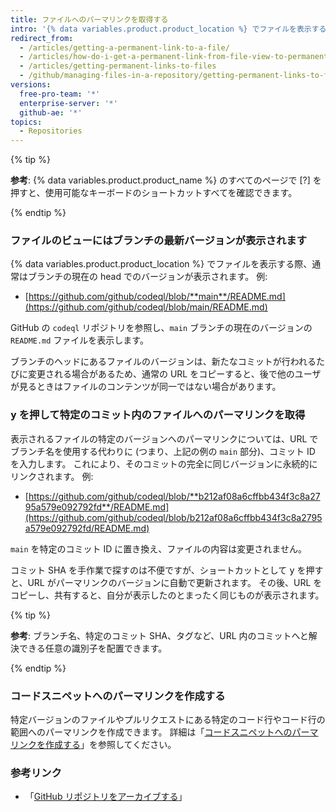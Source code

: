 ```yaml
---
title: ファイルへのパーマリンクを取得する
intro: '{% data variables.product.product_location %} でファイルを表示する際に y キーを押すと、URL を、表示されているファイルと完全に同じバージョンへのパーマリンクへと更新できます。'
redirect_from:
  - /articles/getting-a-permanent-link-to-a-file/
  - /articles/how-do-i-get-a-permanent-link-from-file-view-to-permanent-blob-url/
  - /articles/getting-permanent-links-to-files
  - /github/managing-files-in-a-repository/getting-permanent-links-to-files
versions:
  free-pro-team: '*'
  enterprise-server: '*'
  github-ae: '*'
topics:
  - Repositories
---
```


{% tip %}

**参考**: {% data variables.product.product_name %} のすべてのページで [?] を押すと、使用可能なキーボードのショートカットすべてを確認できます。

{% endtip %}

### ファイルのビューにはブランチの最新バージョンが表示されます

{% data variables.product.product_location %} でファイルを表示する際、通常はブランチの現在の head でのバージョンが表示されます。  例:

* [https://github.com/github/codeql/blob/**main**/README.md](https://github.com/github/codeql/blob/main/README.md)

GitHub の `codeql` リポジトリを参照し、`main` ブランチの現在のバージョンの `README.md` ファイルを表示します。

ブランチのヘッドにあるファイルのバージョンは、新たなコミットが行われるたびに変更される場合があるため、通常の URL をコピーすると、後で他のユーザが見るときはファイルのコンテンツが同一ではない場合があります。

### <kbd>y</kbd> を押して特定のコミット内のファイルへのパーマリンクを取得

表示されるファイルの特定のバージョンへのパーマリンクについては、URL でブランチ名を使用する代わりに (つまり、上記の例の `main` 部分)、コミット ID を入力します。  これにより、そのコミットの完全に同じバージョンに永続的にリンクされます。  例:

* [https://github.com/github/codeql/blob/**b212af08a6cffbb434f3c8a2795a579e092792fd**/README.md](https://github.com/github/codeql/blob/b212af08a6cffbb434f3c8a2795a579e092792fd/README.md)

`main` を特定のコミット ID に置き換え、ファイルの内容は変更されません。

コミット SHA を手作業で探すのは不便ですが、ショートカットとして <kbd>y</kbd> を押すと、URL がパーマリンクのバージョンに自動で更新されます。  その後、URL をコピーし、共有すると、自分が表示したのとまったく同じものが表示されます。

{% tip %}

**参考**: ブランチ名、特定のコミット SHA、タグなど、URL 内のコミットへと解決できる任意の識別子を配置できます。

{% endtip %}

### コードスニペットへのパーマリンクを作成する

特定バージョンのファイルやプルリクエストにある特定のコード行やコード行の範囲へのパーマリンクを作成できます。 詳細は「[コードスニペットへのパーマリンクを作成する](/articles/creating-a-permanent-link-to-a-code-snippet/)」を参照してください。

### 参考リンク

- 「[GitHub リポジトリをアーカイブする](/articles/archiving-a-github-repository)」
